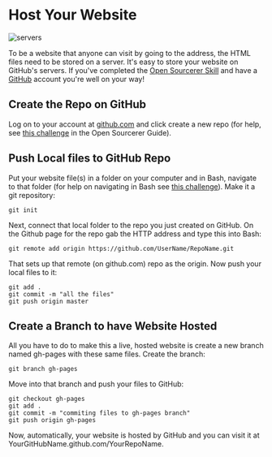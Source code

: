 # Host Your Website

![servers](http://diy-visualpedia.s3.amazonaws.com/serving-websites-02.png)

To be a website that anyone can visit by going to the address, the HTML files need to be stored on a server. It's easy to store your website on GitHub's servers. If you've completed the [Open Sourcerer Skill](http://www.diy.org/skills/opensourcerer) and have a [GitHub](http://www.github.com) account you're well on your way!

## Create the Repo on GitHub

Log on to your account at [github.com](http://www.github.com) and click create a new repo (for help, see [this challenge](http://opensourcerer.diy.org/challenge/1) in the Open Sourcerer Guide).

## Push Local files to GitHub Repo

Put your website file(s) in a folder on your computer and in Bash, navigate to that folder (for help on navigating in Bash see [this challenge](http://opensourcerer.diy.org/challenge/4)). Make it a git repository:

    git init 

Next, connect that local folder to the repo you just created on GitHub. On the Github page for the repo gab the HTTP address and type this into Bash:

    git remote add origin https://github.com/UserName/RepoName.git

That sets up that remote (on github.com) repo as the origin. Now push your local files to it:

    git add .
    git commit -m "all the files"
    git push origin master

## Create a Branch to have Website Hosted

All you have to do to make this a live, hosted website is create a new branch named gh-pages with these same files. Create the branch: 

    git branch gh-pages 
 
Move into that branch and push your files to GitHub:

    git checkout gh-pages
    git add .
    git commit -m "commiting files to gh-pages branch"
    git push origin gh-pages

Now, automatically, your website is hosted by GitHub and you can visit it at YourGitHubName.github.com/YourRepoName.